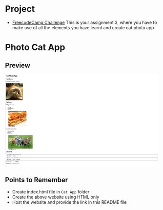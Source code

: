 # Project
- [FreecodeCamp Challenge](https://www.freecodecamp.org/learn/2022/responsive-web-design/learn-html-by-building-a-cat-photo-app/step-1)
This is your assignment 3, where you have to make use of all the elements you have learnt and create cat photo app

# Photo Cat App

## Preview
![image](./Images/Screenshot%202022-09-17%20at%2012.29.17%20PM.png)

## Points to Remember
- Create index.html file in  ```Cat App``` folder
- Create the above website using HTML only
- Host the website and provide the link in this README file
